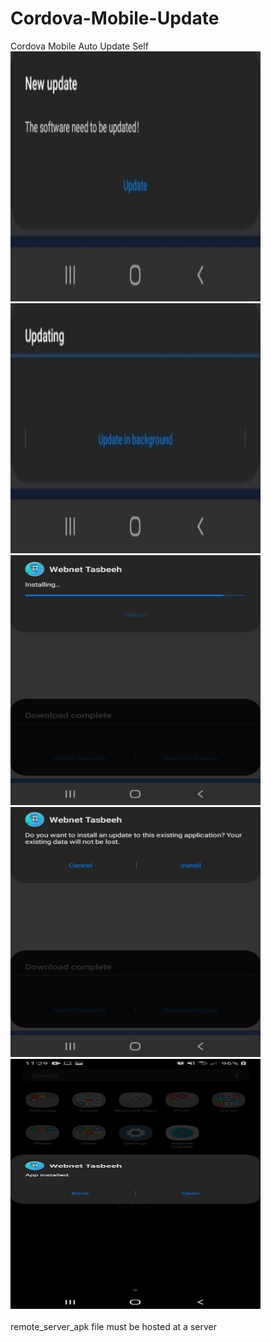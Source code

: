 # Cordova-Mobile-Update
Cordova Mobile Auto Update Self<Br>
<img src="img/newupdate.jpg" width="400" height="400"><img src="img/updating.jpg" width="400" height="400">
<br>
<img src="img/download_complete_installing.jpg" width="400" height="400"><img src="img/download_complete_install.jpg" width="400" height="400">
 <br>
<img src="img/open app.jpg" width="400" height="400"><br><br>
 remote_server_apk file must be hosted at a server
